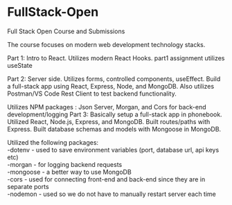 # FullStack-Open
Full Stack Open Course and Submissions 

The course focuses on modern web development technology stacks. 

Part 1: Intro to React. Utilizes modern React Hooks. part1 assignment utilizes useState  

Part 2: Server side. Utilizes forms, controlled components, useEffect. Build a full-stack app using React, Express, Node, and MongoDB. Also utilizes Postman/VS Code Rest Client to test backend functionality.   

Utilizes NPM packages : Json Server, Morgan, and Cors for back-end development/logging 
Part 3: Basically setup a full-stack app in phonebook. Utilized React, Node.js, Express, and MongoDB. Built routes/paths with Express. Built database schemas and models with Mongoose in MongoDB.  

Utilized the following packages:  
-dotenv - used to save environment variables (port, database url, api keys etc)  
-morgan - for logging backend requests  
-mongoose - a better way to use MongoDB   
-cors - used for connecting front-end and back-end since they are in separate ports  
-nodemon - used so we do not have to manually restart server each time   